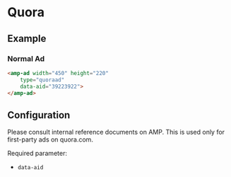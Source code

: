<!---
Copyright 2018 The AMP HTML Authors. All Rights Reserved.

Licensed under the Apache License, Version 2.0 (the "License");
you may not use this file except in compliance with the License.
You may obtain a copy of the License at

      http://www.apache.org/licenses/LICENSE-2.0

Unless required by applicable law or agreed to in writing, software
distributed under the License is distributed on an "AS-IS" BASIS,
WITHOUT WARRANTIES OR CONDITIONS OF ANY KIND, either express or implied.
See the License for the specific language governing permissions and
limitations under the License.
-->

# Quora

## Example

### Normal Ad

```html
<amp-ad width="450" height="220"
    type="quoraad"
    data-aid="39223922">
</amp-ad>
```

## Configuration

Please consult internal reference documents on AMP. This is used only for first-party ads on quora.com.

Required parameter:

- `data-aid`
